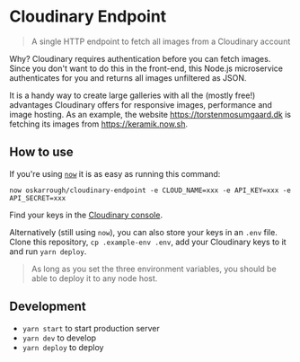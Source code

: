# Cloudinary Endpoint

> A single HTTP endpoint to fetch all images from a Cloudinary account

Why? Cloudinary requires authentication before you can fetch images. Since you don't want to do this in the front-end, this Node.js microservice authenticates for you and returns all images unfiltered as JSON.

It is a handy way to create large galleries with all the (mostly free!) advantages Cloudinary offers for responsive images, performance and image hosting. As an example, the website https://torstenmosumgaard.dk is fetching its images from https://keramik.now.sh.

## How to use

If you're using [`now`](https://zeit.co/now) it is as easy as running this command:

```
now oskarrough/cloudinary-endpoint -e CLOUD_NAME=xxx -e API_KEY=xxx -e API_SECRET=xxx
```

Find your keys in the [Cloudinary console](https://cloudinary.com/console).

Alternatively (still using `now`), you can also store your keys in an `.env` file. Clone this repository, `cp .example-env .env`, add your Cloudinary keys to it and run `yarn deploy`.

> As long as you set the three environment variables, you should be able to deploy it to any node host.

## Development

- `yarn start` to start production server
- `yarn dev` to develop
- `yarn deploy` to deploy
